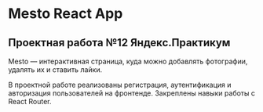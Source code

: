 # Mesto React App

## Проектная работа №12 Яндекс.Практикум

Mesto — интерактивная страница, куда можно добавлять фотографии, удалять их и ставить лайки.

В проектной работе реализованы регистрация, аутентификация и авторизация пользователей на фронтенде. Закреплены навыки работы с React Router.
